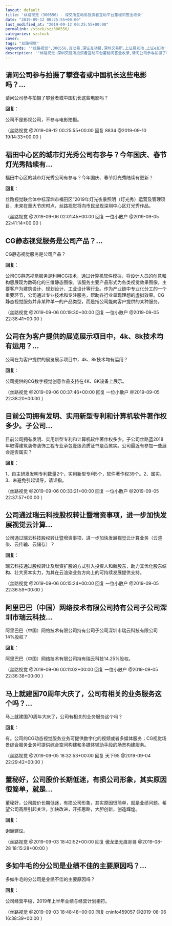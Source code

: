 ```yaml
---
layout: default
title: '丝路视觉（300556）- 深交所互动易投资者互动平台董秘问答全收录'
date: "2019-09-12 00:25:55+00:00"
last_modified_at: "2019-09-12 00:25:55+00:00"
permalink: /stock/sz/300556/
categories: szstock
cover: 
tags: "丝路视觉"
keywords: '"丝路视觉",300556,互动易,深证互动易,深圳交易所,上证易互动,上证e互动'
description: '"丝路视觉-深圳交易所投资者互动平台董秘问答全收录,请问公司参与拍摄了攀登者或中国机长这些电影吗？"'
---
```


## 请问公司参与拍摄了攀登者或中国机长这些电影吗？...

请问公司参与拍摄了攀登者或中国机长这些电影吗？

**回复**：

公司不是影视公司，不参与电影拍摄。 

（丝路视觉  @2019-09-12 00:25:55+00:00 回复 8834  @2019-09-10 19:14:33+00:00 ）

## 福田中心区的城市灯光秀公司有参与？今年国庆、春节灯光秀陆续有...

福田中心区的城市灯光秀公司有参与？今年国庆、春节灯光秀陆续有更新？

**回复**：

丝路视觉联合体中标深圳市福田区”2019年灯光夜景照明（灯光秀）运营及管理项目，未来在重大节庆时点，丝路视觉将向市民呈现深圳中心区灯光秀作品。 

（丝路视觉  @2019-09-06 02:01:45+00:00 回复 一位小散户  @2019-09-05 22:41:14+00:00 ）

## CG静态视觉服务是公司产品？...

CG静态视觉服务是公司产品？

**回复**：

公司CG静态视觉服务是利用CG技术，通过计算机软件模拟，将设计人员的创意和构思展现为数码化的三维静态图像。该服务主要产品形式为各类视觉效果图像，主要客户为建筑设计、规划设计、工业设计等行业。作为产业链中专业化分工的一个重要环节，公司通过专业技术和专注服务，帮助各行业呈现理想的虚拟效果。CG静态视觉服务并非某种单一的产品类型，而是指公司能向客户提供的某种服务。 

（丝路视觉  @2019-09-06 00:19:30+00:00 回复 一位小散户  @2019-09-05 22:38:41+00:00 ）

## 公司在为客户提供的展览展示项目中，4k、8k技术均有运用？...

公司在为客户提供的展览展示项目中，4k、8k技术均有运用？

**回复**：

公司提供的CG数字视觉创意作品支持在4K、8K设备上展示。 

（丝路视觉  @2019-09-06 00:37:46+00:00 回复 一位小散户  @2019-09-05 22:38:20+00:00 ）

## 目前公司拥有发明、实用新型专利和计算机软件著作权多少。子公司...

目前公司拥有发明、实用新型专利和计算机软件著作权多少。子公司丝路蓝2018年取得建筑装修装饰工程专业承包壹级资质证书是否属实。公司最近有参加一些展会是否属实？

**回复**：

1、自主研发发明专利数量2个，实用新型专利5个，软件著作权39个。2、属实。3、未避免引起误导，请详指。 

（丝路视觉  @2019-09-06 00:33:21+00:00 回复 一位小散户  @2019-09-05 22:37:57+00:00 ）

## 公司通过瑞云科技股权转让暨增资事项，进一步加快发展视觉云计算...

公司通过瑞云科技股权转让暨增资事项，进一步加快发展视觉云计算业务（云渲染、云传输、云储存）？

**回复**：

瑞云科技通过股权转让及增资扩股的方式引入投资人和新股东，助力其优化股东结构、壮大资本实力，为其在云渲染业务方向上的可持续发展提供支持。 

（丝路视觉  @2019-09-06 00:15:24+00:00 回复 一位小散户  @2019-09-05 22:36:59+00:00 ）

## 阿里巴巴（中国）网络技术有限公司持有公司子公司深圳市瑞云科技...

阿里巴巴（中国）网络技术有限公司持有公司子公司深圳市瑞云科技有限公司14%股权？

**回复**：

阿里巴巴（中国）网络技术有限公司持有瑞云科技14.25%股权。 

（丝路视觉  @2019-09-06 00:11:02+00:00 回复 一位小散户  @2019-09-05 22:36:38+00:00 ）

## 马上就建国70周年大庆了，公司有相关的业务服务这个吗？...

马上就建国70周年大庆了，公司有相关的业务服务这个吗？

**回复**：

有。公司的CG动态视觉服务业务可提供数字化的视频或者多媒体服务；CG视觉场景综合服务业务可提供综合空间构建和多媒体辅助手段的场景构建服务。 

（丝路视觉  @2019-09-05 18:32:53+00:00 回复 天下95  @2019-09-04 22:29:42+00:00 ）

## 董秘好，公司股价长期低迷，有损公司形象，其实原因很简单，就是...

董秘好，公司股价长期低迷，有损公司形象，其实原因很简单，就是业绩问题。希望公司高层引起关注，加快改进，开拓思路，大胆创新，创造辉煌。

**回复**：

谢谢建议。 

（丝路视觉  @2019-09-03 18:42:52+00:00 回复 傲龙堡无痕哥哥  @2019-08-28 18:15:28+00:00 ）

## 多如牛毛的分公司是业绩不佳的主要原因吗？...

多如牛毛的分公司是业绩不佳的主要原因吗？

**回复**：

公司经营平稳，2019年上半年业绩与经营计划相符。 

（丝路视觉  @2019-09-03 18:48:48+00:00 回复 cninfo459057  @2019-08-06 16:38:39+00:00 ）

